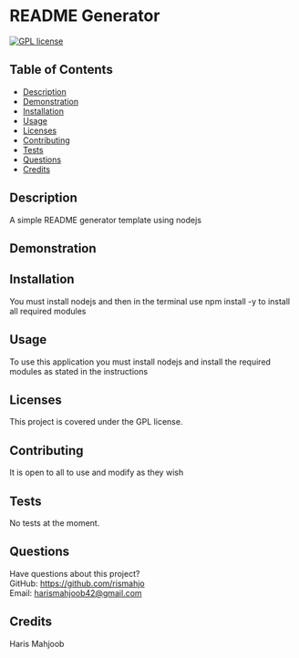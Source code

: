 # README Generator

[![GPL license](https://img.shields.io/badge/License-GPL-blue.svg)](http://perso.crans.org/besson/LICENSE.html)

## Table of Contents
* [Description](#description)
* [Demonstration](#demonstration)
* [Installation](#installation)
* [Usage](#usage)
* [Licenses](#licenses)
* [Contributing](#contributing)
* [Tests](#tests)
* [Questions](#questions)
* [Credits](#credits)

    
## Description
    
A simple README generator template using nodejs

## Demonstration
       
## Installation
You must install nodejs and then in the terminal use npm install -y to install all required modules
    
## Usage
To use this application you must install nodejs and install the required modules as stated in the instructions

## Licenses
This project is covered under the GPL license.

## Contributing
It is open to all to use and modify as they wish
    
## Tests
No tests at the moment.
    
## Questions
Have questions about this project?  
GitHub: https://github.com/rismahjo  
Email: harismahjoob42@gmail.com

## Credits
Haris Mahjoob
